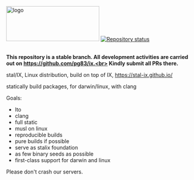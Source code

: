 <picture>
<source media="(prefers-color-scheme: dark)" srcset="https://github.com/stal-ix/stal-ix.github.io/blob/main/images/ixpm_02.png" width="250px" height="94px">
<source media="(prefers-color-scheme: light)" srcset="https://github.com/stal-ix/stal-ix.github.io/blob/main/images/ixpm_01.png" width="250px" height="94px">
<img alt="logo" src="https://raw.githubusercontent.com/stal-ix/stal-ix.github.io/main/images/ixpm_01.png" width="250px" height="94px">
</picture>
<a href="https://repology.org/repository/stalix">
    <img src="https://repology.org/badge/repository-big/stalix.svg" alt="Repository status">
</a>
<br>
<br>

**This repository is a stable branch. All development activities are carried out on https://github.com/pg83/ix.<br> 
Kindly submit all PRs there.**

stal/IX, Linux distribution, build on top of IX, https://stal-ix.github.io/

statically build packages, for darwin/linux, with clang

Goals:
* lto
* clang
* full static
* musl on linux
* reproducible builds
* pure builds if possible
* serve as stalix foundation
* as few binary seeds as possible
* first-class support for darwin and linux

Please don't crash our servers.
